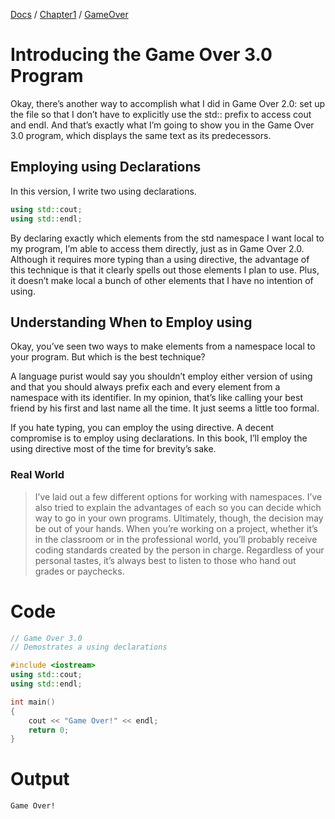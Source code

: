 [Docs](../../../) / [Chapter1](../../) / [GameOver](../)
# Introducing the Game Over 3.0 Program
Okay, there’s another way to accomplish what I did in Game Over 2.0: set up the file so that I don’t have to explicitly use the std:: prefix to access cout and endl. And that’s exactly what I’m going to show you in the Game Over 3.0 program, which displays the same text as its predecessors.

## Employing using Declarations
In this version, I write two using declarations. 
```cpp
using std::cout;
using std::endl;
```

By declaring exactly which elements from the std namespace I want local to my program, I’m able to access them directly, just as in Game Over 2.0. Although it requires more typing than a using directive, the advantage of this technique is that it clearly spells out those elements I plan to use. Plus, it doesn’t make local a bunch of other elements that I have no intention of using.

## Understanding When to Employ using
Okay, you’ve seen two ways to make elements from a namespace local to your program. But which is the best technique?

A language purist would say you shouldn’t employ either version of using and that you should always prefix each and every element from a namespace with its identifier. In my opinion, that’s like calling your best friend by his first and last name all the time. It just seems a little too formal.

If you hate typing, you can employ the using directive. A decent compromise is to employ using declarations. In this book, I’ll employ the using directive most of the time for brevity’s sake.

### Real World
> I’ve laid out a few different options for working with namespaces. I’ve also tried to explain the advantages of each so you can decide which way to go in your own programs. Ultimately, though, the decision may be out of your hands. When you’re working on a project, whether it’s in the classroom or in the professional world, you’ll probably receive coding standards created by the person in charge. Regardless of your personal tastes, it’s always best to listen to those who hand out grades or paychecks.

# Code
```cpp
// Game Over 3.0
// Demostrates a using declarations

#include <iostream>
using std::cout;
using std::endl;

int main()
{
    cout << "Game Over!" << endl;
	return 0;
}
```
# Output
```txt
Game Over!
```